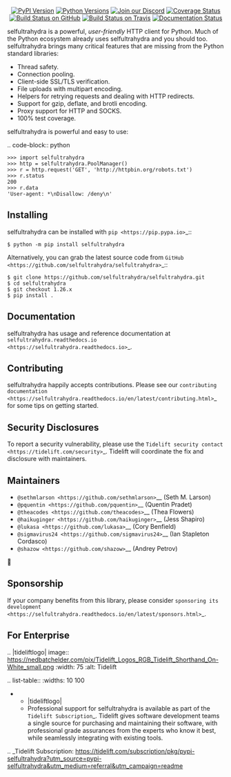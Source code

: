    <p align="center">
      <a href="https://pypi.org/project/selfultrahydra"><img alt="PyPI Version" src="https://img.shields.io/pypi/v/selfultrahydra.svg?maxAge=86400" /></a>
      <a href="https://pypi.org/project/selfultrahydra"><img alt="Python Versions" src="https://img.shields.io/pypi/pyversions/selfultrahydra.svg?maxAge=86400" /></a>
      <a href="https://discord.gg/CHEgCZN"><img alt="Join our Discord" src="https://img.shields.io/discord/756342717725933608?color=%237289da&label=discord" /></a>
      <a href="https://codecov.io/gh/selfultrahydra/selfultrahydra"><img alt="Coverage Status" src="https://img.shields.io/codecov/c/github/selfultrahydra/selfultrahydra.svg" /></a>
      <a href="https://github.com/selfultrahydra/selfultrahydra/actions?query=workflow%3ACI"><img alt="Build Status on GitHub" src="https://github.com/selfultrahydra/selfultrahydra/workflows/CI/badge.svg" /></a>
      <a href="https://travis-ci.org/selfultrahydra/selfultrahydra"><img alt="Build Status on Travis" src="https://travis-ci.org/selfultrahydra/selfultrahydra.svg?branch=master" /></a>
      <a href="https://selfultrahydra.readthedocs.io"><img alt="Documentation Status" src="https://readthedocs.org/projects/selfultrahydra/badge/?version=latest" /></a>
   </p>

selfultrahydra is a powerful, *user-friendly* HTTP client for Python. Much of the
Python ecosystem already uses selfultrahydra and you should too.
selfultrahydra brings many critical features that are missing from the Python
standard libraries:

- Thread safety.
- Connection pooling.
- Client-side SSL/TLS verification.
- File uploads with multipart encoding.
- Helpers for retrying requests and dealing with HTTP redirects.
- Support for gzip, deflate, and brotli encoding.
- Proxy support for HTTP and SOCKS.
- 100% test coverage.

selfultrahydra is powerful and easy to use:

.. code-block:: python

    >>> import selfultrahydra
    >>> http = selfultrahydra.PoolManager()
    >>> r = http.request('GET', 'http://httpbin.org/robots.txt')
    >>> r.status
    200
    >>> r.data
    'User-agent: *\nDisallow: /deny\n'


Installing
----------

selfultrahydra can be installed with `pip <https://pip.pypa.io>`_::

    $ python -m pip install selfultrahydra

Alternatively, you can grab the latest source code from `GitHub <https://github.com/selfultrahydra/selfultrahydra>`_::

    $ git clone https://github.com/selfultrahydra/selfultrahydra.git
    $ cd selfultrahydra
    $ git checkout 1.26.x
    $ pip install .


Documentation
-------------

selfultrahydra has usage and reference documentation at `selfultrahydra.readthedocs.io <https://selfultrahydra.readthedocs.io>`_.


Contributing
------------

selfultrahydra happily accepts contributions. Please see our
`contributing documentation <https://selfultrahydra.readthedocs.io/en/latest/contributing.html>`_
for some tips on getting started.


Security Disclosures
--------------------

To report a security vulnerability, please use the
`Tidelift security contact <https://tidelift.com/security>`_.
Tidelift will coordinate the fix and disclosure with maintainers.


Maintainers
-----------

- `@sethmlarson <https://github.com/sethmlarson>`__ (Seth M. Larson)
- `@pquentin <https://github.com/pquentin>`__ (Quentin Pradet)
- `@theacodes <https://github.com/theacodes>`__ (Thea Flowers)
- `@haikuginger <https://github.com/haikuginger>`__ (Jess Shapiro)
- `@lukasa <https://github.com/lukasa>`__ (Cory Benfield)
- `@sigmavirus24 <https://github.com/sigmavirus24>`__ (Ian Stapleton Cordasco)
- `@shazow <https://github.com/shazow>`__ (Andrey Petrov)

👋


Sponsorship
-----------

If your company benefits from this library, please consider `sponsoring its
development <https://selfultrahydra.readthedocs.io/en/latest/sponsors.html>`_.


For Enterprise
--------------

.. |tideliftlogo| image:: https://nedbatchelder.com/pix/Tidelift_Logos_RGB_Tidelift_Shorthand_On-White_small.png
   :width: 75
   :alt: Tidelift

.. list-table::
   :widths: 10 100

   * - |tideliftlogo|
     - Professional support for selfultrahydra is available as part of the `Tidelift
       Subscription`_.  Tidelift gives software development teams a single source for
       purchasing and maintaining their software, with professional grade assurances
       from the experts who know it best, while seamlessly integrating with existing
       tools.

.. _Tidelift Subscription: https://tidelift.com/subscription/pkg/pypi-selfultrahydra?utm_source=pypi-selfultrahydra&utm_medium=referral&utm_campaign=readme

